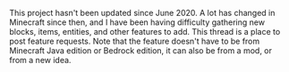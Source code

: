 This project hasn't been updated since June 2020. A lot has changed in Minecraft since then, and I have been having difficulty gathering new blocks, items, entities, and other features to add. This thread is a place to post feature requests. Note that the feature doesn't have to be from Minecraft Java edition or Bedrock edition, it can also be from a mod, or from a new idea.
